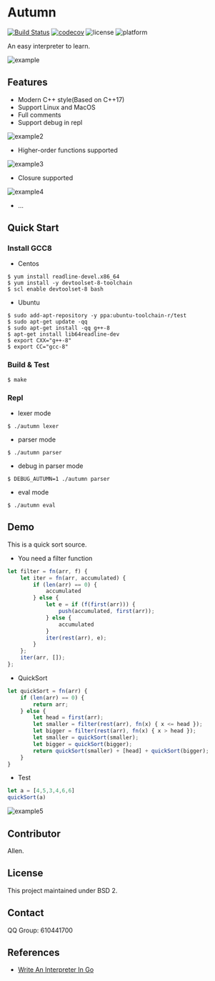 # Autumn

[![Build Status](https://travis-ci.com/ivanallen/autumn.svg?branch=master)](https://travis-ci.com/ivanallen/autumn)
[![codecov](https://codecov.io/gh/ivanallen/autumn/branch/master/graph/badge.svg)](https://codecov.io/gh/ivanallen/autumn)
![license](https://img.shields.io/badge/license-BSD2-green)
![platform](https://img.shields.io/badge/platform-linux%20%7C%20macos-lightgrey)

An easy interpreter to learn.

![example](https://github.com/ivanallen/autumn/blob/master/docs/images/example.png)

## Features

- Modern C++ style(Based on C++17)
- Support Linux and MacOS
- Full comments
- Support debug in repl

![example2](https://github.com/ivanallen/autumn/blob/master/docs/images/example2.png)

- Higher-order functions supported

![example3](https://github.com/ivanallen/autumn/blob/master/docs/images/example3.png)

- Closure supported

![example4](https://github.com/ivanallen/autumn/blob/master/docs/images/example4.png)

- ...

## Quick Start

### Install GCC8

- Centos

```shell
$ yum install readline-devel.x86_64
$ yum install -y devtoolset-8-toolchain
$ scl enable devtoolset-8 bash
```

- Ubuntu

```
$ sudo add-apt-repository -y ppa:ubuntu-toolchain-r/test
$ sudo apt-get update -qq
$ sudo apt-get install -qq g++-8
$ apt-get install lib64readline-dev
$ export CXX="g++-8"
$ export CC="gcc-8"
```

### Build & Test

```
$ make
```

### Repl

- lexer mode

```
$ ./autumn lexer
```

- parser mode

```
$ ./autumn parser
```

- debug in parser mode

```
$ DEBUG_AUTUMN=1 ./autumn parser
```

- eval mode

```
$ ./autumn eval
```

## Demo

This is a quick sort source.

- You need a filter function

```js
let filter = fn(arr, f) {
    let iter = fn(arr, accumulated) {
        if (len(arr) == 0) {
            accumulated
        } else {
            let e = if (f(first(arr))) {
                push(accumulated, first(arr));
            } else {
                accumulated
            }
            iter(rest(arr), e);
        }
    };
    iter(arr, []);
};
```

- QuickSort

```js
let quickSort = fn(arr) {
    if (len(arr) == 0) {
        return arr;
    } else {
        let head = first(arr);
        let smaller = filter(rest(arr), fn(x) { x <= head });
        let bigger = filter(rest(arr), fn(x) { x > head });
        let smaller = quickSort(smaller);
        let bigger = quickSort(bigger);
        return quickSort(smaller) + [head] + quickSort(bigger);
    }
}
```

- Test

```js
let a = [4,5,3,4,6,6]
quickSort(a)
```

![example5](https://github.com/ivanallen/autumn/blob/master/docs/images/example5.png)


## Contributor

Allen.

## License

This project maintained under BSD 2.

## Contact

QQ Group: 610441700

## References

- [Write An Interpreter In Go](https://interpreterbook.com)
